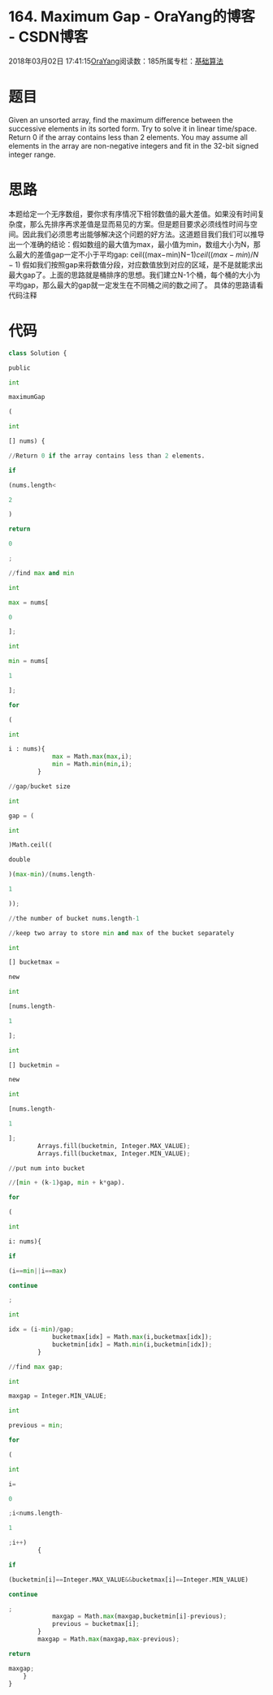 
# 164. Maximum Gap - OraYang的博客 - CSDN博客

2018年03月02日 17:41:15[OraYang](https://me.csdn.net/u010665216)阅读数：185所属专栏：[基础算法](https://blog.csdn.net/column/details/16604.html)



# 题目
Given an unsorted array, find the maximum difference between the successive elements in its sorted form.
Try to solve it in linear time/space.
Return 0 if the array contains less than 2 elements.
You may assume all elements in the array are non-negative integers and fit in the 32-bit signed integer range.

# 思路
本题给定一个无序数组，要你求有序情况下相邻数值的最大差值。如果没有时间复杂度，那么先排序再求差值是显而易见的方案。但是题目要求必须线性时间与空间。因此我们必须思考出能够解决这个问题的好方法。这道题目我们我们可以推导出一个准确的结论：假如数组的最大值为max，最小值为min，数组大小为N，那么最大的差值gap一定不小于平均gap:
ceil((max−min)N−1)$ceil((max-min)/N-1)$
假如我们按照gap来将数值分段，对应数值放到对应的区域，是不是就能求出最大gap了。上面的思路就是桶排序的思想。我们建立N-1个桶，每个桶的大小为平均gap，那么最大的gap就一定发生在不同桶之间的数之间了。
具体的思路请看代码注释
# 代码
```python
class Solution {
```
```python
public
```
```python
int
```
```python
maximumGap
```
```python
(
```
```python
int
```
```python
[] nums) {
```
```python
//Return 0 if the array contains less than 2 elements.
```
```python
if
```
```python
(nums.length<
```
```python
2
```
```python
)
```
```python
return
```
```python
0
```
```python
;
```
```python
//find max and min
```
```python
int
```
```python
max = nums[
```
```python
0
```
```python
];
```
```python
int
```
```python
min = nums[
```
```python
1
```
```python
];
```
```python
for
```
```python
(
```
```python
int
```
```python
i : nums){
            max = Math.max(max,i);
            min = Math.min(min,i);
        }
```
```python
//gap/bucket size
```
```python
int
```
```python
gap = (
```
```python
int
```
```python
)Math.ceil((
```
```python
double
```
```python
)(max-min)/(nums.length-
```
```python
1
```
```python
));
```
```python
//the number of bucket nums.length-1
```
```python
//keep two array to store min and max of the bucket separately
```
```python
int
```
```python
[] bucketmax =
```
```python
new
```
```python
int
```
```python
[nums.length-
```
```python
1
```
```python
];
```
```python
int
```
```python
[] bucketmin =
```
```python
new
```
```python
int
```
```python
[nums.length-
```
```python
1
```
```python
];
        Arrays.fill(bucketmin, Integer.MAX_VALUE);
        Arrays.fill(bucketmax, Integer.MIN_VALUE);
```
```python
//put num into bucket
```
```python
//[min + (k-1)gap, min + k*gap).
```
```python
for
```
```python
(
```
```python
int
```
```python
i: nums){
```
```python
if
```
```python
(i==min||i==max)
```
```python
continue
```
```python
;
```
```python
int
```
```python
idx = (i-min)/gap;
            bucketmax[idx] = Math.max(i,bucketmax[idx]);
            bucketmin[idx] = Math.min(i,bucketmin[idx]);
        }
```
```python
//find max gap;
```
```python
int
```
```python
maxgap = Integer.MIN_VALUE;
```
```python
int
```
```python
previous = min;
```
```python
for
```
```python
(
```
```python
int
```
```python
i=
```
```python
0
```
```python
;i<nums.length-
```
```python
1
```
```python
;i++)
        {
```
```python
if
```
```python
(bucketmin[i]==Integer.MAX_VALUE&&bucketmax[i]==Integer.MIN_VALUE)
```
```python
continue
```
```python
;
            maxgap = Math.max(maxgap,bucketmin[i]-previous);
            previous = bucketmax[i];
        }
        maxgap = Math.max(maxgap,max-previous);
```
```python
return
```
```python
maxgap;
    }
}
```

